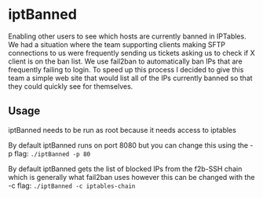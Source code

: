 # iptBanned
Enabling other users to see which hosts are currently banned in IPTables.  We had a situation where the team supporting clients making SFTP connections to us were frequently sending us tickets asking us to check if X client is on the ban list.  We use fail2ban to automatically ban IPs that are frequently failing to login.  To speed up this process I decided to give this team a simple web site that would list all of the IPs currently banned so that they could quickly see for themselves.

## Usage
iptBanned needs to be run as root because it needs access to iptables

By default iptBanned runs on port 8080 but you can change this using the -p flag:
```./iptBanned -p 80```

By default iptBanned gets the list of blocked IPs from the f2b-SSH chain which is generally what fail2ban uses however this can be changed with the -c flag:
```./iptBanned -c iptables-chain```
